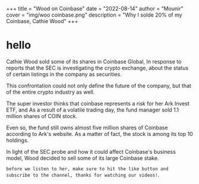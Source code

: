 +++
title = "Wood on Coinbase"
date = "2022-08-14"
author = "Mounir"
cover = "img/woo coinbase.png"
description = "Why I solde 20% of my Coinbase, Cathie Wood"
+++

# hello

Cathie Wood sold some of its shares in Coinbase Global, In response to reports that the SEC is investigating the crypto exchange, about the status of certain listings in the company as securities.

This confrontation could not only define the future of the company, but that of the entire crypto industry as well.

The super investor thinks that coinbase represents a risk for her Ark Invest ETF, and As a result of a volatile trading day, the fund manager sold 1.1 million shares of COIN stock.

Even so, the fund still owns almost five million shares of Coinbase according to Ark's website. As a matter of fact, the stock is among its top 10 holdings.

In light of the SEC probe and how it could affect Coinbase's business model, Wood decided to sell some of its large Coinbase stake.

`before we listen to her, make sure to hit the like button and subscribe to the channel, thanks for watching our videos!`.